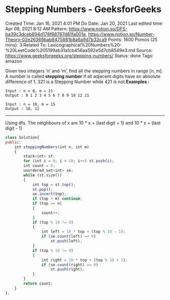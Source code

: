 # Stepping Numbers - GeeksforGeeks

Created Time: Jan 16, 2021 4:01 PM
Do Date: Jan 20, 2021
Last edited time: Apr 08, 2021 8:12 AM
Pattern: https://www.notion.so/DFS-ba39c3dceb894d178f88767d81fa001a, https://www.notion.so/Number-Theory-02e26369bab8475881b8a6a9d7b33ca9
Points: 1600
Pomos (25 mins): 3
Related To: Lexicographical%20Numbers%20-%20LeetCode%205199ab31a1cb456aa592e5d7cb8549e3.md
Source: https://www.geeksforgeeks.org/stepping-numbers/
Status: done
Tags: amazon

Given two integers ‘n’ and ‘m’, find all the stepping numbers in range [n, m]. A number is called **stepping number** if all adjacent digits have an absolute difference of 1. 321 is a Stepping Number while 421 is not.**Examples :**

```
Input : n = 0, m = 21
Output : 0 1 2 3 4 5 6 7 8 9 10 12 21

Input : n = 10, m = 15
Output : 10, 12
```

---

Using dfs. The neighbours of x are 10 * x + (last digit + 1) and 10 * x + (last digit - 1)

```jsx
class Solution{
public:
    int steppingNumbers(int n, int m)
    {
        stack<int> st; 
        for (int i = 0; i < 10; i++) st.push(i); 
        int count = 0; 
        unordered_set<int> se; 
        while (st.size())
        {
            int top = st.top(); 
            st.pop();
            se.insert(top); 
            if (top > m) continue; 
            if (top >= n) 
            {
                count++;
            }
            if (top % 10 != 0) 
            {
                int left = 10 * top + (top % 10 - 1); 
                if (se.count(left) == 0)
                    st.push(left);
            }
            if (top % 10 != 9)
            {
                int right = 10 * top + (top % 10 + 1);
                if (se.count(right) == 0)
                    st.push(right);
            }
        }
        return count; 
    }
};
```